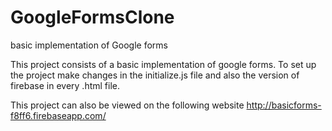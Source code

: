 # GoogleFormsClone
basic implementation of Google forms

This project consists of a basic implementation of google forms.
To set up the project make changes in the initialize.js file and also the version of firebase in every .html file.

This project can also be viewed on the following website
http://basicforms-f8ff6.firebaseapp.com/
